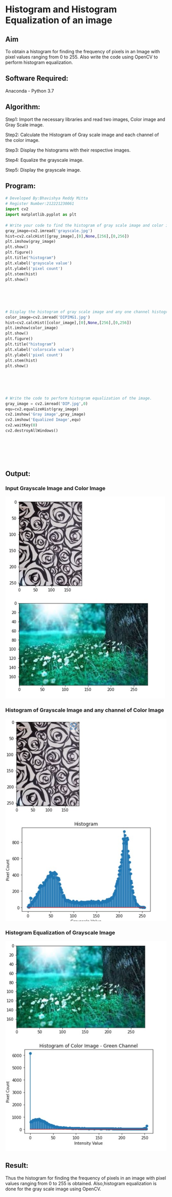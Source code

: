 # Histogram and Histogram Equalization of an image
## Aim
To obtain a histogram for finding the frequency of pixels in an Image with pixel values ranging from 0 to 255. Also write the code using OpenCV to perform histogram equalization.

## Software Required:
Anaconda - Python 3.7

## Algorithm:
Step1:
Import the necessary libraries and read two images, Color image and Gray Scale image.

Step2:
Calculate the Histogram of Gray scale image and each channel of the color image.

Step3:
Display the histograms with their respective images.

Step4:
Equalize the grayscale image.

Step5:
Display the grayscale image.

## Program:
```python
# Developed By:Bhavishya Reddy Mitta
# Register Number:212221230061
import cv2
import matplotlib.pyplot as plt

# Write your code to find the histogram of gray scale image and color image channels.
gray_image=cv2.imread('grayscale.jpg')
hist=cv2.calcHist([gray_image],[0],None,[256],[0,256])
plt.imshow(gray_image)
plt.show()
plt.figure()
plt.title("histogram")
plt.xlabel('grayscale value')
plt.ylabel('pixel count')
plt.stem(hist)
plt.show()





# Display the histogram of gray scale image and any one channel histogram from color image
color_image=cv2.imread('DIPIMG1.jpg')
hist=cv2.calcHist([color_image],[0],None,[256],[0,256])
plt.imshow(color_image)
plt.show()
plt.figure()
plt.title("histogram")
plt.xlabel('colorscale value')
plt.ylabel('pixel count')
plt.stem(hist)
plt.show()





# Write the code to perform histogram equalization of the image. 
gray_image = cv2.imread('DIP.jpg',0)
equ=cv2.equalizeHist(gray_image)
cv2.imshow('Gray image',gray_image)
cv2.imshow('Equalized Image',equ)
cv2.waitKey(0)
cv2.destroyAllWindows()







```
## Output:
### Input Grayscale Image and Color Image
![output](https://github.com/Bhavishya203/Histogram-of-an-image/blob/main/dip%204b-1.jpg)



### Histogram of Grayscale Image and any channel of Color Image
![output](https://github.com/Bhavishya203/Histogram-of-an-image/blob/main/dip%204b-2.jpg)





### Histogram Equalization of Grayscale Image
![output](https://github.com/Bhavishya203/Histogram-of-an-image/blob/main/dip%204b-3.jpg)





## Result: 
Thus the histogram for finding the frequency of pixels in an image with pixel values ranging from 0 to 255 is obtained. Also,histogram equalization is done for the gray scale image using OpenCV.
